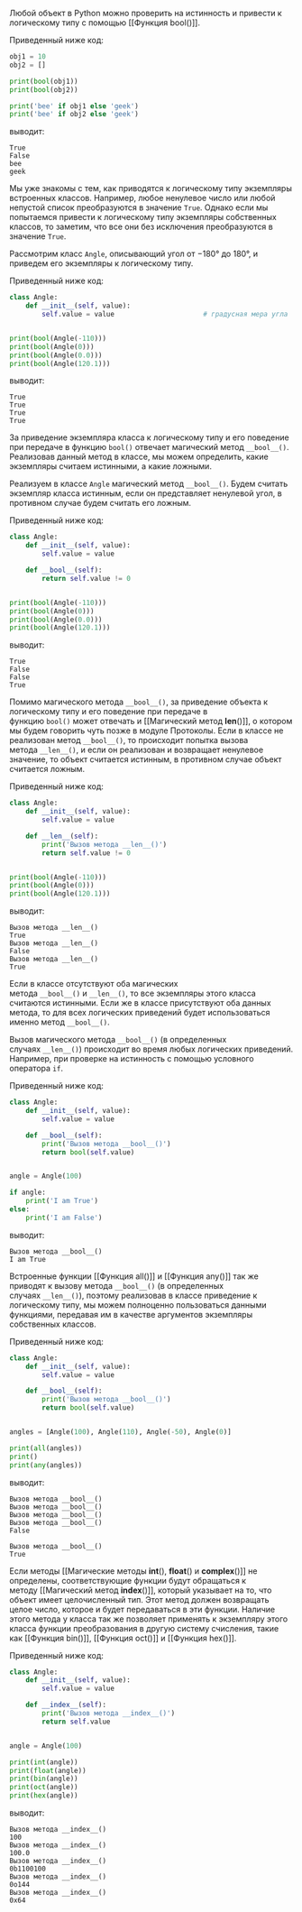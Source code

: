 

Любой объект в Python можно проверить на истинность и привести к логическому типу с помощью [[Функция bool()]].

Приведенный ниже код:

```python
obj1 = 10
obj2 = []

print(bool(obj1))
print(bool(obj2))

print('bee' if obj1 else 'geek')
print('bee' if obj2 else 'geek')
```

выводит:

```no-highlight
True
False
bee
geek
```

Мы уже знакомы с тем, как приводятся к логическому типу экземпляры встроенных классов. Например, любое ненулевое число или любой непустой список преобразуются в значение `True`. Однако если мы попытаемся привести к логическому типу экземпляры собственных классов, то заметим, что все они без исключения преобразуются в значение `True`.

Рассмотрим класс `Angle`, описывающий угол от −180° до 180°, и приведем его экземпляры к логическому типу.

Приведенный ниже код:

```python
class Angle:
    def __init__(self, value):
        self.value = value                      # градусная мера угла


print(bool(Angle(-110)))
print(bool(Angle(0)))
print(bool(Angle(0.0)))
print(bool(Angle(120.1)))
```

выводит:

```no-highlight
True
True
True
True
```

За приведение экземпляра класса к логическому типу и его поведение при передаче в функцию `bool()` отвечает магический метод `__bool__()`. Реализовав данный метод в классе, мы можем определить, какие экземпляры считаем истинными, а какие ложными.

Реализуем в классе `Angle` магический метод `__bool__()`. Будем считать экземпляр класса истинным, если он представляет ненулевой угол, в противном случае будем считать его ложным.

Приведенный ниже код:

```python
class Angle:
    def __init__(self, value):
        self.value = value

    def __bool__(self):
        return self.value != 0


print(bool(Angle(-110)))
print(bool(Angle(0)))
print(bool(Angle(0.0)))
print(bool(Angle(120.1)))
```

выводит:

```no-highlight
True
False
False
True
```

Помимо магического метода `__bool__()`, за приведение объекта к логическому типу и его поведение при передаче в функцию `bool()` может отвечать и [[Магический метод __len__()]], о котором мы будем говорить чуть позже в модуле Протоколы. Если в классе не реализован метод `__bool__()`, то происходит попытка вызова метода `__len__()`, и если он реализован и возвращает ненулевое значение, то объект считается истинным, в противном случае объект считается ложным.

Приведенный ниже код:

```python
class Angle:
    def __init__(self, value):
        self.value = value

    def __len__(self):
        print('Вызов метода __len__()')
        return self.value != 0


print(bool(Angle(-110)))
print(bool(Angle(0)))
print(bool(Angle(120.1)))
```

выводит:

```no-highlight
Вызов метода __len__()
True
Вызов метода __len__()
False
Вызов метода __len__()
True
```

Если в классе отсутствуют оба магических метода `__bool__()` и `__len__()`, то все экземпляры этого класса считаются истинными. Если же в классе присутствуют оба данных метода, то для всех логических приведений будет использоваться именно метод `__bool__()`.

Вызов магического метода `__bool__()` (в определенных случаях `__len__()`) происходит во время любых логических приведений. Например, при проверке на истинность с помощью условного оператора `if`.

Приведенный ниже код:

```python
class Angle:
    def __init__(self, value):
        self.value = value

    def __bool__(self):
        print('Вызов метода __bool__()')
        return bool(self.value)


angle = Angle(100)

if angle:
    print('I am True')
else:
    print('I am False')
```

выводит:

```no-highlight
Вызов метода __bool__()
I am True
```

Встроенные функции [[Функция all()]] и [[Функция any()]] так же приводят к вызову метода `__bool__()` (в определенных случаях `__len__()`), поэтому реализовав в классе приведение к логическому типу, мы можем полноценно пользоваться данными функциями, передавая им в качестве аргументов экземпляры собственных классов.

Приведенный ниже код:

```python
class Angle:
    def __init__(self, value):
        self.value = value

    def __bool__(self):
        print('Вызов метода __bool__()')
        return bool(self.value)


angles = [Angle(100), Angle(110), Angle(-50), Angle(0)]

print(all(angles))
print()
print(any(angles))
```

выводит:

```no-highlight
Вызов метода __bool__()
Вызов метода __bool__()
Вызов метода __bool__()
Вызов метода __bool__()
False

Вызов метода __bool__()
True
```

Если методы [[Магические методы __int__(), __float__() и __complex__()]] не определены, соответствующие функции будут обращаться к методу [[Магический метод __index__()]], который указывает на то, что объект имеет целочисленный тип. Этот метод должен возвращать целое число, которое и будет передаваться в эти функции. Наличие этого метода у класса так же позволяет применять к экземпляру этого класса функции преобразования в другую систему счисления, такие как [[Функция bin()]], [[Функция oct()]] и [[Функция hex()]].

Приведенный ниже код:

```python
class Angle:
    def __init__(self, value):
        self.value = value

    def __index__(self):
        print('Вызов метода __index__()')
        return self.value


angle = Angle(100)

print(int(angle))
print(float(angle))
print(bin(angle))
print(oct(angle))
print(hex(angle))
```

выводит:

```no-highlight
Вызов метода __index__()
100
Вызов метода __index__()
100.0
Вызов метода __index__()
0b1100100
Вызов метода __index__()
0o144
Вызов метода __index__()
0x64
```